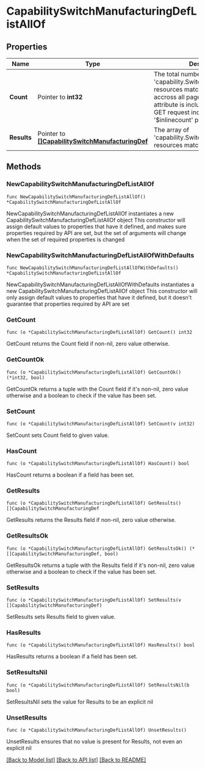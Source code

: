 # CapabilitySwitchManufacturingDefListAllOf

## Properties

Name | Type | Description | Notes
------------ | ------------- | ------------- | -------------
**Count** | Pointer to **int32** | The total number of &#39;capability.SwitchManufacturingDef&#39; resources matching the request, accross all pages. The &#39;Count&#39; attribute is included when the HTTP GET request includes the &#39;$inlinecount&#39; parameter. | [optional] 
**Results** | Pointer to [**[]CapabilitySwitchManufacturingDef**](CapabilitySwitchManufacturingDef.md) | The array of &#39;capability.SwitchManufacturingDef&#39; resources matching the request. | [optional] 

## Methods

### NewCapabilitySwitchManufacturingDefListAllOf

`func NewCapabilitySwitchManufacturingDefListAllOf() *CapabilitySwitchManufacturingDefListAllOf`

NewCapabilitySwitchManufacturingDefListAllOf instantiates a new CapabilitySwitchManufacturingDefListAllOf object
This constructor will assign default values to properties that have it defined,
and makes sure properties required by API are set, but the set of arguments
will change when the set of required properties is changed

### NewCapabilitySwitchManufacturingDefListAllOfWithDefaults

`func NewCapabilitySwitchManufacturingDefListAllOfWithDefaults() *CapabilitySwitchManufacturingDefListAllOf`

NewCapabilitySwitchManufacturingDefListAllOfWithDefaults instantiates a new CapabilitySwitchManufacturingDefListAllOf object
This constructor will only assign default values to properties that have it defined,
but it doesn't guarantee that properties required by API are set

### GetCount

`func (o *CapabilitySwitchManufacturingDefListAllOf) GetCount() int32`

GetCount returns the Count field if non-nil, zero value otherwise.

### GetCountOk

`func (o *CapabilitySwitchManufacturingDefListAllOf) GetCountOk() (*int32, bool)`

GetCountOk returns a tuple with the Count field if it's non-nil, zero value otherwise
and a boolean to check if the value has been set.

### SetCount

`func (o *CapabilitySwitchManufacturingDefListAllOf) SetCount(v int32)`

SetCount sets Count field to given value.

### HasCount

`func (o *CapabilitySwitchManufacturingDefListAllOf) HasCount() bool`

HasCount returns a boolean if a field has been set.

### GetResults

`func (o *CapabilitySwitchManufacturingDefListAllOf) GetResults() []CapabilitySwitchManufacturingDef`

GetResults returns the Results field if non-nil, zero value otherwise.

### GetResultsOk

`func (o *CapabilitySwitchManufacturingDefListAllOf) GetResultsOk() (*[]CapabilitySwitchManufacturingDef, bool)`

GetResultsOk returns a tuple with the Results field if it's non-nil, zero value otherwise
and a boolean to check if the value has been set.

### SetResults

`func (o *CapabilitySwitchManufacturingDefListAllOf) SetResults(v []CapabilitySwitchManufacturingDef)`

SetResults sets Results field to given value.

### HasResults

`func (o *CapabilitySwitchManufacturingDefListAllOf) HasResults() bool`

HasResults returns a boolean if a field has been set.

### SetResultsNil

`func (o *CapabilitySwitchManufacturingDefListAllOf) SetResultsNil(b bool)`

 SetResultsNil sets the value for Results to be an explicit nil

### UnsetResults
`func (o *CapabilitySwitchManufacturingDefListAllOf) UnsetResults()`

UnsetResults ensures that no value is present for Results, not even an explicit nil

[[Back to Model list]](../README.md#documentation-for-models) [[Back to API list]](../README.md#documentation-for-api-endpoints) [[Back to README]](../README.md)


